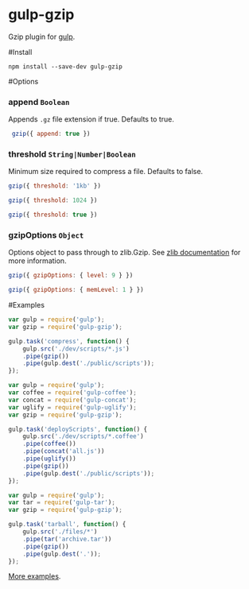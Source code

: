 gulp-gzip
=========

Gzip plugin for [gulp](https://github.com/wearefractal/gulp).

#Install

```
npm install --save-dev gulp-gzip
```

#Options

### append `Boolean`

Appends `.gz` file extension if true. Defaults to true.

```javascript
 gzip({ append: true })
 ```

### threshold `String|Number|Boolean`

Minimum size required to compress a file. Defaults to false.

```javascript
gzip({ threshold: '1kb' })
```

```javascript
gzip({ threshold: 1024 })
```

```javascript
gzip({ threshold: true })
```

### gzipOptions `Object`

Options object to pass through to zlib.Gzip. See [zlib documentation](http://nodejs.org/api/zlib.html#zlib_options) for more information.

```javascript
gzip({ gzipOptions: { level: 9 } })
```

```javascript
gzip({ gzipOptions: { memLevel: 1 } })
```

#Examples

```javascript
var gulp = require('gulp');
var gzip = require('gulp-gzip');

gulp.task('compress', function() {
    gulp.src('./dev/scripts/*.js')
	.pipe(gzip())
	.pipe(gulp.dest('./public/scripts'));
});
```

```javascript
var gulp = require('gulp');
var coffee = require('gulp-coffee');
var concat = require('gulp-concat');
var uglify = require('gulp-uglify');
var gzip = require('gulp-gzip');

gulp.task('deployScripts', function() {
	gulp.src('./dev/scripts/*.coffee')
	.pipe(coffee())
	.pipe(concat('all.js'))
	.pipe(uglify())
	.pipe(gzip())
	.pipe(gulp.dest('./public/scripts'));
});
```

```javascript
var gulp = require('gulp');
var tar = require('gulp-tar');
var gzip = require('gulp-gzip');

gulp.task('tarball', function() {
	gulp.src('./files/*')
	.pipe(tar('archive.tar'))
	.pipe(gzip())
	.pipe(gulp.dest('.'));
});
```

[More examples](https://github.com/jstuckey/gulp-gzip/tree/master/examples).
